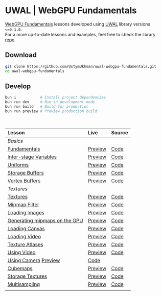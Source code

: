 # UWAL | WebGPU Fundamentals

[WebGPU Fundamentals](https://webgpufundamentals.org/) lessons developed using [UWAL](https://ustymukhman.github.io/uwal/) library versions `<=0.1.0`.<br>
For a more up-to-date lessons and examples, feel free to check the library [repo](https://github.com/UstymUkhman/uwal).

## Download

```bash
git clone https://github.com/UstymUkhman/uwal-webgpu-fundamentals.git
cd uwal-webgpu-fundamentals
```

## Develop

```bash
bun i           # Install project dependencies
bun run dev     # Run in development mode
bun run build   # Build for production
bun run preview # Preview production build
```

<br>

| Lesson | Live | Source |
|:- |:- |:- |
| _Basics_ |
| [Fundamentals](https://webgpufundamentals.org/webgpu/lessons/webgpu-fundamentals.html) | [Preview](https://ustymukhman.github.io/uwal-webgpu-fundamentals/dist/#fundamentals) | [Code](./src/fundamentals/index.js) |
| [Inter-stage Variables](https://webgpufundamentals.org/webgpu/lessons/webgpu-inter-stage-variables.html) | [Preview](https://ustymukhman.github.io/uwal-webgpu-fundamentals/dist/#inter-stage-variables) | [Code](./src/inter-stage-variables/index.js) |
| [Uniforms](https://webgpufundamentals.org/webgpu/lessons/webgpu-uniforms.html) | [Preview](https://ustymukhman.github.io/uwal-webgpu-fundamentals/dist/#uniforms) | [Code](./src/uniforms/index.js) |
| [Storage Buffers](https://webgpufundamentals.org/webgpu/lessons/webgpu-storage-buffers.html) | [Preview](https://ustymukhman.github.io/uwal-webgpu-fundamentals/dist/#storage-buffers) | [Code](./src/storage-buffers/index.js) |
| [Vertex Buffers](https://webgpufundamentals.org/webgpu/lessons/webgpu-vertex-buffers.html) | [Preview](https://ustymukhman.github.io/uwal-webgpu-fundamentals/dist/#vertex-buffers) | [Code](./src/vertex-buffers/index.js) |
| _Textures_ |
| [Textures](https://webgpufundamentals.org/webgpu/lessons/webgpu-textures.html) | [Preview](https://ustymukhman.github.io/uwal-webgpu-fundamentals/dist/#textures) | [Code](./src/textures/index.js) |
| [Mipmap Filter](https://webgpufundamentals.org/webgpu/lessons/webgpu-textures.html#mipmapfilter) | [Preview](https://ustymukhman.github.io/uwal-webgpu-fundamentals/dist/#mipmap-filter) | [Code](./src/mipmap-filter/index.js) |
| [Loading Images](https://webgpufundamentals.org/webgpu/lessons/webgpu-importing-textures.html) | [Preview](https://ustymukhman.github.io/uwal-webgpu-fundamentals/dist/#loading-images) | [Code](./src/loading-images/index.js) |
| [Generating mipmaps on the GPU](https://webgpufundamentals.org/webgpu/lessons/webgpu-importing-textures.html#a-generating-mips-on-the-gpu) | [Preview](https://ustymukhman.github.io/uwal-webgpu-fundamentals/dist/#gpu-mipmaps) | [Code](./src/gpu-mipmaps/index.js) |
| [Loading Canvas](https://webgpufundamentals.org/webgpu/lessons/webgpu-importing-textures.html#loading-canvas) | [Preview](https://ustymukhman.github.io/uwal-webgpu-fundamentals/dist/#loading-canvas) | [Code](./src/loading-canvas/index.js) |
| [Loading Video](https://webgpufundamentals.org/webgpu/lessons/webgpu-importing-textures.html#loading-video) | [Preview](https://ustymukhman.github.io/uwal-webgpu-fundamentals/dist/#loading-video) | [Code](./src/loading-video/index.js) |
| [Texture Atlases](https://webgpufundamentals.org/webgpu/lessons/webgpu-importing-textures.html#texture-atlases) | [Preview](https://ustymukhman.github.io/uwal-webgpu-fundamentals/dist/#texture-atlases) | [Code](./src/texture-atlases/index.js) |
| [Using Video](https://webgpufundamentals.org/webgpu/lessons/webgpu-textures-external-video.html) | [Preview](https://ustymukhman.github.io/uwal-webgpu-fundamentals/dist/#using-video) | [Code](./src/using-video/index.js) |
| [Using Camera](https://webgpufundamentals.org/webgpu/lessons/webgpu-textures-external-video.html#a-web-camera) [Preview](https://ustymukhman.github.io/uwal-webgpu-fundamentals/dist/#using-camera) | [Code](./src/using-camera/index.js) |
| [Cubemaps](https://webgpufundamentals.org/webgpu/lessons/webgpu-cube-maps.html) | [Preview](https://ustymukhman.github.io/uwal-webgpu-fundamentals/dist/#cubemaps) | [Code](./src/cubemaps/index.js) |
| [Storage Textures](https://webgpufundamentals.org/webgpu/lessons/webgpu-storage-textures.html) | [Preview](https://ustymukhman.github.io/uwal-webgpu-fundamentals/dist/#storage-textures) | [Code](./src/storage-textures/index.js) |
| [Multisampling](https://webgpufundamentals.org/webgpu/lessons/webgpu-multisampling.html) | [Preview](https://ustymukhman.github.io/uwal-webgpu-fundamentals/dist/#multisampling) | [Code](./src/multisampling/index.js) |
|   |   |   |
